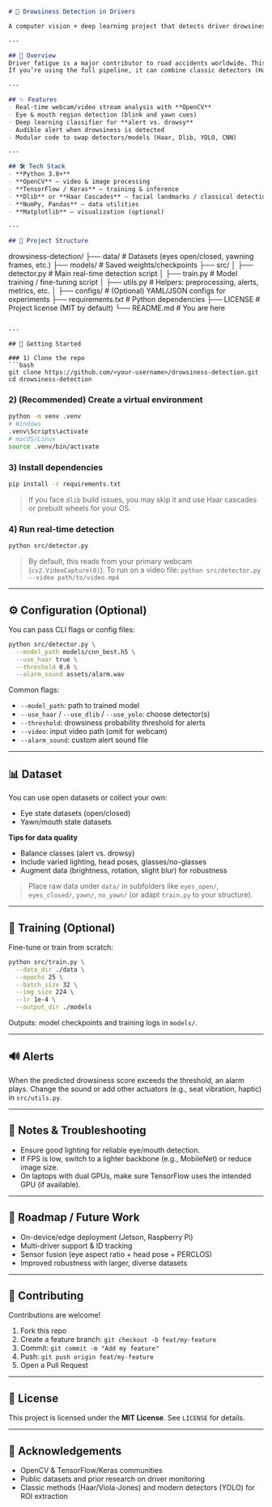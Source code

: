 ```markdown
# 🚗 Drowsiness Detection in Drivers

A computer vision + deep learning project that detects driver drowsiness in real time to help prevent accidents caused by fatigue.

---

## 📖 Overview
Driver fatigue is a major contributor to road accidents worldwide. This project uses **Convolutional Neural Networks (CNNs)** and **computer vision** to monitor facial cues—eye closure, blink rate, and yawning—and raise an alert when drowsiness is detected.  
If you’re using the full pipeline, it can combine classic detectors (Haar/Viola-Jones) with deep models (e.g., CNNs, MobileNet/VGG variants, or YOLO for face/eye ROI).

---

## ✨ Features
- Real-time webcam/video stream analysis with **OpenCV**
- Eye & mouth region detection (blink and yawn cues)
- Deep learning classifier for **alert vs. drowsy**
- Audible alert when drowsiness is detected
- Modular code to swap detectors/models (Haar, Dlib, YOLO, CNN)

---

## 🛠️ Tech Stack
- **Python 3.8+**
- **OpenCV** – video & image processing
- **TensorFlow / Keras** – training & inference
- **Dlib** or **Haar Cascades** – facial landmarks / classical detection (optional)
- **NumPy, Pandas** – data utilities
- **Matplotlib** – visualization (optional)

---

## 📂 Project Structure
```

drowsiness-detection/
├── data/               # Datasets (eyes open/closed, yawning frames, etc.)
├── models/             # Saved weights/checkpoints
├── src/
│   ├── detector.py     # Main real-time detection script
│   ├── train.py        # Model training / fine-tuning script
│   ├── utils.py        # Helpers: preprocessing, alerts, metrics, etc.
│   ├── configs/        # (Optional) YAML/JSON configs for experiments
├── requirements.txt    # Python dependencies
├── LICENSE             # Project license (MIT by default)
└── README.md           # You are here

````

---

## 🚀 Getting Started

### 1) Clone the repo
```bash
git clone https://github.com/<your-username>/drowsiness-detection.git
cd drowsiness-detection
````

### 2) (Recommended) Create a virtual environment

```bash
python -m venv .venv
# Windows
.venv\Scripts\activate
# macOS/Linux
source .venv/bin/activate
```

### 3) Install dependencies

```bash
pip install -r requirements.txt
```

> If you face `dlib` build issues, you may skip it and use Haar cascades or prebuilt wheels for your OS.

### 4) Run real-time detection

```bash
python src/detector.py
```

> By default, this reads from your primary webcam (`cv2.VideoCapture(0)`).
> To run on a video file: `python src/detector.py --video path/to/video.mp4`

---

## ⚙️ Configuration (Optional)

You can pass CLI flags or config files:

```bash
python src/detector.py \
  --model_path models/cnn_best.h5 \
  --use_haar true \
  --threshold 0.6 \
  --alarm_sound assets/alarm.wav
```

Common flags:

* `--model_path`: path to trained model
* `--use_haar` / `--use_dlib` / `--use_yolo`: choose detector(s)
* `--threshold`: drowsiness probability threshold for alerts
* `--video`: input video path (omit for webcam)
* `--alarm_sound`: custom alert sound file

---

## 📊 Dataset

You can use open datasets or collect your own:

* Eye state datasets (open/closed)
* Yawn/mouth state datasets

**Tips for data quality**

* Balance classes (alert vs. drowsy)
* Include varied lighting, head poses, glasses/no-glasses
* Augment data (brightness, rotation, slight blur) for robustness

> Place raw data under `data/` in subfolders like `eyes_open/`, `eyes_closed/`, `yawn/`, `no_yawn/` (or adapt `train.py` to your structure).

---

## 🧠 Training (Optional)

Fine-tune or train from scratch:

```bash
python src/train.py \
  --data_dir ./data \
  --epochs 25 \
  --batch_size 32 \
  --img_size 224 \
  --lr 1e-4 \
  --output_dir ./models
```

Outputs: model checkpoints and training logs in `models/`.

---

## 🔊 Alerts

When the predicted drowsiness score exceeds the threshold, an alarm plays.
Change the sound or add other actuators (e.g., seat vibration, haptic) in `src/utils.py`.

---

## 🧪 Notes & Troubleshooting

* Ensure good lighting for reliable eye/mouth detection.
* If FPS is low, switch to a lighter backbone (e.g., MobileNet) or reduce image size.
* On laptops with dual GPUs, make sure TensorFlow uses the intended GPU (if available).

---

## 🎯 Roadmap / Future Work

* On-device/edge deployment (Jetson, Raspberry Pi)
* Multi-driver support & ID tracking
* Sensor fusion (eye aspect ratio + head pose + PERCLOS)
* Improved robustness with larger, diverse datasets

---

## 🤝 Contributing

Contributions are welcome!

1. Fork this repo
2. Create a feature branch: `git checkout -b feat/my-feature`
3. Commit: `git commit -m "Add my feature"`
4. Push: `git push origin feat/my-feature`
5. Open a Pull Request

---

## 📝 License

This project is licensed under the **MIT License**. See `LICENSE` for details.

---

## 🙏 Acknowledgements

* OpenCV & TensorFlow/Keras communities
* Public datasets and prior research on driver monitoring
* Classic methods (Haar/Viola-Jones) and modern detectors (YOLO) for ROI extraction

```
```
